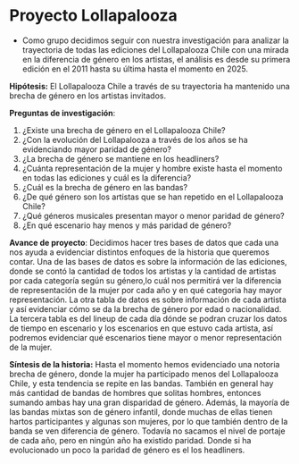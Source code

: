 # Proyecto Lollapalooza #
* Como grupo decidimos seguir con nuestra investigación para analizar la trayectoria de todas las ediciones del Lollapalooza Chile con una mirada en la diferencia de género en los artistas, el análisis es desde su primera edición en el 2011 hasta su última hasta el momento en 2025.

**Hipótesis:** 
El Lollapalooza Chile a través de su trayectoria ha mantenido una brecha de género en los artistas invitados.

**Preguntas de investigación**: 

1. ¿Existe una brecha de género en el Lollapalooza Chile?
2. ¿Con la evolución del Lollapalooza a través de los años se ha evidenciando mayor paridad de género?
3. ¿La brecha de género se mantiene en los headliners?
4. ¿Cuánta representación de la mujer y hombre existe hasta el momento en todas las ediciones y cuál es la diferencia?
5. ¿Cuál es la brecha de género en las bandas?
7. ¿De qué género son los artistas que se han repetido en el Lollapalooza Chile?
8. ¿Qué géneros musicales presentan mayor o menor paridad de género?
9. ¿En qué escenario hay menos y más paridad de género?

**Avance de proyecto**: Decidimos hacer tres bases de datos que cada una nos ayuda a evidenciar distintos enfoques de la historia que queremos contar. Una de las bases de datos es sobre la información de las ediciones, donde se  contó la cantidad de todos los artistas y la cantidad de artistas por cada categoría según su género,lo cuál nos permitirá ver la diferencia de representación de la mujer por cada año y en qué categoria hay mayor representación. La otra tabla de datos es sobre información de cada artista y así evidenciar cómo se da la brecha de género por edad o nacionalidad. La tercera tabla es del lineup de cada día dónde se podran cruzar los datos de tiempo en escenario y los escenarios en que estuvo cada artista, así podremos evidenciar qué escenarios tiene mayor o menor representación de la mujer. 

**Síntesis de la historia:** 
Hasta el momento hemos evidenciado una notoria brecha de género, donde la mujer ha participado menos del Lollapalooza Chile, y esta tendencia se repite en las bandas. También en general hay más cantidad de bandas de hombres que solitas hombres, entonces sumando ambas hay una gran disparidad de género. Además, la mayoría de las bandas mixtas son de género infantil, donde muchas de ellas tienen hartos participantes y algunas son mujeres, por lo que también dentro de la banda se ven diferencia de género. Todavía no sacamos el nivel de portaje de cada año, pero en ningún año ha existido paridad. Donde si ha evolucionado un poco la paridad de género es el los headliners.

